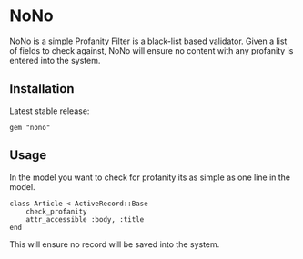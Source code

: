 NoNo
================

NoNo is a simple Profanity Filter is a black-list based validator. Given a list of fields to check against, NoNo will ensure no content with any profanity is entered into the system.

## Installation ##

Latest stable release:

    gem "nono"

## Usage ##

In the model you want to check for profanity its as simple as one line in the model.

	class Article < ActiveRecord::Base
	 	check_profanity
		attr_accessible :body, :title
	end

This will ensure no record will be saved into the system.
